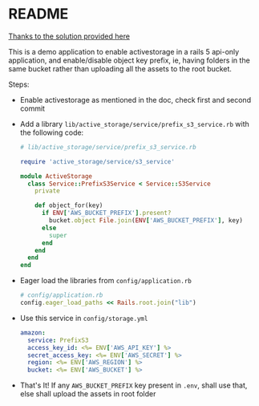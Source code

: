 # README

[Thanks to the solution provided here](https://github.com/rails/rails/issues/32894#issuecomment-998293468)

This is a demo application to enable activestorage in a rails 5 api-only application, and enable/disable
object key prefix, ie, having folders in the same bucket rather than uploading all the assets to the root bucket.

Steps:
  - Enable activestorage as mentioned in the doc, check first and second commit
  - Add a library `lib/active_storage/service/prefix_s3_service.rb` with the following code:
    
    ```ruby
    # lib/active_storage/service/prefix_s3_service.rb

    require 'active_storage/service/s3_service'

    module ActiveStorage
      class Service::PrefixS3Service < Service::S3Service
        private

        def object_for(key)
          if ENV['AWS_BUCKET_PREFIX'].present?
            bucket.object File.join(ENV['AWS_BUCKET_PREFIX'], key)
          else
            super
          end
        end
      end
    end

    ```

  - Eager load the libraries from `config/application.rb`

    ```ruby
    # config/application.rb
    config.eager_load_paths << Rails.root.join("lib")

    ```
    
  - Use this service in `config/storage.yml`

    ```yaml
    amazon:
      service: PrefixS3
      access_key_id: <%= ENV['AWS_API_KEY'] %>
      secret_access_key: <%= ENV['AWS_SECRET'] %>
      region: <%= ENV['AWS_REGION'] %>
      bucket: <%= ENV['AWS_BUCKET'] %>

    ```

  - That's It! If any `AWS_BUCKET_PREFIX` key present in `.env`, shall use that, else shall upload the assets in root folder
  